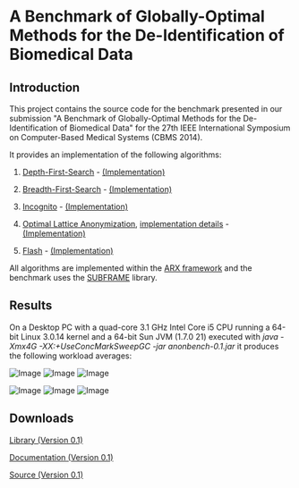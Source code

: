 A Benchmark of Globally-Optimal Methods for the De-Identification of Biomedical Data
====

Introduction
------
This project contains the source code for the benchmark presented in our submission
"A Benchmark of Globally-Optimal Methods for the De-Identification of Biomedical Data" for the
27th IEEE International Symposium on Computer-Based Medical Systems (CBMS 2014).

It provides an implementation of the following algorithms:

1. [Depth-First-Search](http://en.wikipedia.org/wiki/Depth-first_search) - [(Implementation)](https://github.com/arx-deidentifier/anonbench/blob/master/src/org/deidentifier/arx/algorithm/AlgorithmDFS.java)

2. [Breadth-First-Search](http://en.wikipedia.org/wiki/Breadth-first_search) - [(Implementation)](https://github.com/arx-deidentifier/anonbench/blob/master/src/org/deidentifier/arx/algorithm/AlgorithmBFS.java)

3. [Incognito](http://dx.doi.org/10.1145/1066157.1066164) - [(Implementation)](https://github.com/arx-deidentifier/anonbench/blob/master/src/org/deidentifier/arx/algorithm/AlgorithmIncognito.java)

4. [Optimal Lattice Anonymization](http://dx.doi.org/10.1197/jamia.M3144), [implementation details](http://dx.doi.org/10.1109/CBMS.2012.6266366) - [(Implementation)](https://github.com/arx-deidentifier/anonbench/blob/master/src/org/deidentifier/arx/algorithm/AlgorithmOLA.java)

5. [Flash](http://dx.doi.org/10.1109/SocialCom-PASSAT.2012.52) - [(Implementation)](https://github.com/arx-deidentifier/anonbench/blob/master/src/org/deidentifier/arx/algorithm/AlgorithmFlash.java)

All algorithms are implemented within the [ARX framework](http://arx.deidentifier.org/) and the benchmark uses the [SUBFRAME](https://github.com/prasser/subframe) library.

Results
------

On a Desktop PC with a quad-core 3.1 GHz Intel Core i5 CPU running a 64-bit Linux 3.0.14 kernel and a
64-bit Sun JVM (1.7.0 21) executed with *java -Xmx4G -XX:+UseConcMarkSweepGC -jar anonbench-0.1.jar* it produces the following workload averages:

![Image](https://raw.github.com/arx-deidentifier/anonbench/master/doc/mean_check_criteria.png)
![Image](https://raw.github.com/arx-deidentifier/anonbench/master/doc/mean_rollup_criteria.png)
![Image](https://raw.github.com/arx-deidentifier/anonbench/master/doc/mean_time_criteria.png)

![Image](https://raw.github.com/arx-deidentifier/anonbench/master/doc/mean_check_datasets.png)
![Image](https://raw.github.com/arx-deidentifier/anonbench/master/doc/mean_rollup_datasets.png)
![Image](https://raw.github.com/arx-deidentifier/anonbench/master/doc/mean_time_datasets.png)



Downloads
------
[Library (Version 0.1)](https://raw.github.com/arx-deidentifier/anonbench/master/jars/anonbench-0.1.jar)

[Documentation (Version 0.1)](https://raw.github.com/arx-deidentifier/anonbench/master/jars/anonbench-0.1-doc.jar)

[Source (Version 0.1)](https://raw.github.com/arx-deidentifier/anonbench/master/jars/anonbench-0.1-src.jar)
